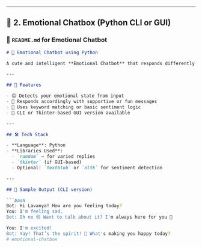 
---

## 🤖 2. Emotional Chatbox (Python CLI or GUI)

### 📘 `README.md` for Emotional Chatbot

```markdown
# 🤖 Emotional Chatbot using Python

A cute and intelligent **Emotional Chatbot** that responds differently based on your mood. Great for fun interactions and mental health check-ins.

---

## 🚀 Features

- 😊 Detects your emotional state from input
- 💬 Responds accordingly with supportive or fun messages
- 🧠 Uses keyword matching or basic sentiment logic
- 🐍 CLI or Tkinter-based GUI version available

---

## 🛠️ Tech Stack

- **Language**: Python  
- **Libraries Used**:
  - `random` – for varied replies
  - `tkinter` (if GUI-based)
  - Optional: `textblob` or `nltk` for sentiment detection

---

## 📸 Sample Output (CLI version)

```bash
Bot: Hi Lavanya! How are you feeling today?
You: I'm feeling sad.
Bot: Oh no 😢 Want to talk about it? I'm always here for you 💖

You: I'm excited!
Bot: Yay! That’s the spirit! 🎉 What's making you happy today?
# emotional-chatbox
